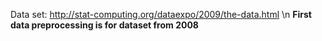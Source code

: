 Data set: http://stat-computing.org/dataexpo/2009/the-data.html \n
**First data preprocessing is for dataset from 2008**
